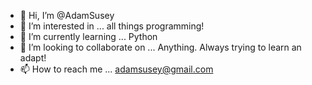 - 👋 Hi, I’m @AdamSusey
- 👀 I’m interested in ... all things programming!
- 🌱 I’m currently learning ... Python
- 💞️ I’m looking to collaborate on ... Anything. Always trying to learn an adapt!
- 📫 How to reach me ... adamsusey@gmail.com

<!---
AdamSusey/AdamSusey is a ✨ special ✨ repository because its `README.md` (this file) appears on your GitHub profile.
You can click the Preview link to take a look at your changes.
--->
